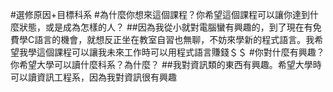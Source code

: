 #選修原因+目標科系
#為什麼你想來這個課程？你希望這個課程可以讓你達到什麼狀態，或是成為怎樣的人？
##因為我從小就對電腦蠻有興趣的，到了現在有免費學C語言的機會，就想反正坐在教室自習也無聊，不妨來學新的程式語言。我希望我學這個課程可以讓我未來工作時可以用程式語言賺錢＄＄
#你對什麼有興趣？你希望大學可以讀什麼科系？為什麼？
##我對資訊類的東西有興趣。希望大學時可以讀資訊工程系，因為我對資訊很有興趣
